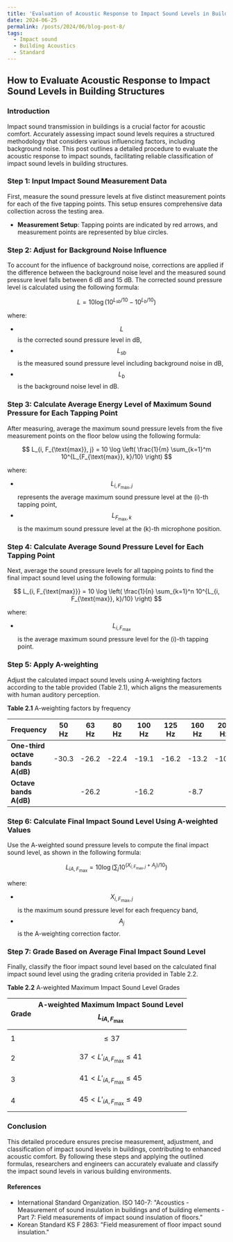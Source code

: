 ```yaml
---
title: 'Evaluation of Acoustic Response to Impact Sound Levels in Building Structures - Korean Standard'
date: 2024-06-25
permalink: /posts/2024/06/blog-post-8/
tags:
  - Impact sound
  - Building Acoustics
  - Standard
---
```


## How to Evaluate Acoustic Response to Impact Sound Levels in Building Structures

### Introduction
Impact sound transmission in buildings is a crucial factor for acoustic comfort. Accurately assessing impact sound levels requires a structured methodology that considers various influencing factors, including background noise. This post outlines a detailed procedure to evaluate the acoustic response to impact sounds, facilitating reliable classification of impact sound levels in building structures.

### Step 1: Input Impact Sound Measurement Data
First, measure the sound pressure levels at five distinct measurement points for each of the five tapping points. This setup ensures comprehensive data collection across the testing area.

- **Measurement Setup**: Tapping points are indicated by red arrows, and measurement points are represented by blue circles.

### Step 2: Adjust for Background Noise Influence
To account for the influence of background noise, corrections are applied if the difference between the background noise level and the measured sound pressure level falls between 6 dB and 15 dB. The corrected sound pressure level is calculated using the following formula:

$$
L = 10 \log \left( 10^{L_{sb}/10} - 10^{L_b/10} \right)
$$

where:
- $$ L $$ is the corrected sound pressure level in dB,
- $$L_{sb} $$ is the measured sound pressure level including background noise in dB,
- $$L_b $$ is the background noise level in dB.

### Step 3: Calculate Average Energy Level of Maximum Sound Pressure for Each Tapping Point
After measuring, average the maximum sound pressure levels from the five measurement points on the floor below using the following formula:

$$
L_{i, F_{\text{max}}, j} = 10 \log \left( \frac{1}{m} \sum_{k=1}^m 10^{L_{F_{\text{max}}, k}/10} \right)
$$

where:
- $$L_{i, F_{\text{max}}, j} $$ represents the average maximum sound pressure level at the \(i\)-th tapping point,
- $$L_{F_{\text{max}}, k} $$ is the maximum sound pressure level at the \(k\)-th microphone position.

### Step 4: Calculate Average Sound Pressure Level for Each Tapping Point
Next, average the sound pressure levels for all tapping points to find the final impact sound level using the following formula:

$$
L_{i, F_{\text{max}}} = 10 \log \left( \frac{1}{n} \sum_{k=1}^n 10^{L_{i, F_{\text{max}}, k}/10} \right)
$$

where:
- $$L_{i, F_{\text{max}}} $$ is the average maximum sound pressure level for the \(i\)-th tapping point.

### Step 5: Apply A-weighting
Adjust the calculated impact sound levels using A-weighting factors according to the table provided (Table 2.1), which aligns the measurements with human auditory perception.

**Table 2.1** A-weighting factors by frequency

| Frequency | 50 Hz | 63 Hz | 80 Hz | 100 Hz | 125 Hz | 160 Hz | 200 Hz | 250 Hz | 315 Hz | 400 Hz | 500 Hz | 630 Hz |
| --------- | ----- | ----- | ----- | ------ | ------ | ------ | ------ | ------ | ------ | ------ | ------ | ------ |
| **One-third octave bands A(dB)** | -30.3 | -26.2 | -22.4 | -19.1 | -16.2 | -13.2 | -10.8 | -8.7  | -6.6  | -4.8  | -3.2  | -1.9  |
| **Octave bands A(dB)** |  | -26.2 |  | -16.2 |  | -8.7  |  | -3.2  |

### Step 6: Calculate Final Impact Sound Level Using A-weighted Values
Use the A-weighted sound pressure levels to compute the final impact sound level, as shown in the following formula:

$$
L_{iA, F_{\text{max}}} = 10 \log \left( \sum_{j} 10^{(X_{i, F_{\text{max}}, j} + A_j)/10} \right)
$$

where:
- $$X_{i, F_{\text{max}}, j} $$ is the maximum sound pressure level for each frequency band,
- $$A_j $$ is the A-weighting correction factor.

### Step 7: Grade Based on Average Final Impact Sound Level
Finally, classify the floor impact sound level based on the calculated final impact sound level using the grading criteria provided in Table 2.2.

**Table 2.2** A-weighted Maximum Impact Sound Level Grades

| Grade | A-weighted Maximum Impact Sound Level $$L_{iA, F_{\text{max}}}$$ |
| ----- | ------------------------------------------------------ |
| 1     | $$\leq 37 $$                                         |
| 2     | $$37 < L'_{iA, F_{\text{max}}} \leq 41 $$            |
| 3     | $$41 < L'_{iA, F_{\text{max}}} \leq 45 $$            |
| 4     | $$45 < L'_{iA, F_{\text{max}}} \leq 49 $$            |

### Conclusion
This detailed procedure ensures precise measurement, adjustment, and classification of impact sound levels in buildings, contributing to enhanced acoustic comfort. By following these steps and applying the outlined formulas, researchers and engineers can accurately evaluate and classify the impact sound levels in various building environments.

#### References
- International Standard Organization. ISO 140-7: "Acoustics - Measurement of sound insulation in buildings and of building elements - Part 7: Field measurements of impact sound insulation of floors."
- Korean Standard KS F 2863: "Field measurement of floor impact sound insulation."











